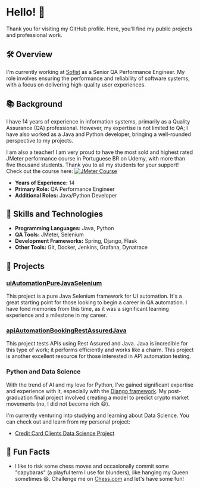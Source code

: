 # Hello! 👋

Thank you for visiting my GitHub profile. Here, you'll find my public projects and professional work.

## 🛠️ Overview

I'm currently working at [Sofist](https://sofist.com.br) as a Senior QA Performance Engineer. My role involves ensuring the performance and reliability of software systems, with a focus on delivering high-quality user experiences.

## 📚 Background

I have 14 years of experience in information systems, primarily as a Quality Assurance (QA) professional. However, my expertise is not limited to QA; I have also worked as a Java and Python developer, bringing a well-rounded perspective to my projects.

I am also a teacher! I am very proud to have the most sold and highest rated JMeter performance course in Portuguese BR on Udemy, with more than five thousand students. Thank you to all my students for your support! Check out the course here: 
[![JMeter Course](https://img.shields.io/badge/Udemy-JMeter_Course-orange?logo=udemy&logoColor=white)](https://www.udemy.com/course/testes-de-performance-com-jmeter-basico-ao-avancado/)

- **Years of Experience:** 14
- **Primary Role:** QA Performance Engineer
- **Additional Roles:** Java/Python Developer

## 🚀 Skills and Technologies

- **Programming Languages:** Java, Python
- **QA Tools:** JMeter, Selenium
- **Development Frameworks:** Spring, Django, Flask
- **Other Tools:** Git, Docker, Jenkins, Grafana, Dynatrace

## 🌟 Projects

### [uiAutomationPureJavaSelenium](https://github.com/ramondepieri/uiAutomationPureJavaSelenium)
This project is a pure Java Selenium framework for UI automation. It's a great starting point for those looking to begin a career in QA automation. I have fond memories from this time, as it was a significant learning experience and a milestone in my career.

### [apiAutomationBookingRestAssuredJava](https://github.com/ramondepieri/apiAutomationBookingRestAssuredJava)
This project tests APIs using Rest Assured and Java. Java is incredible for this type of work; it performs efficiently and works like a charm. This project is another excellent resource for those interested in API automation testing.

### Python and Data Science
With the trend of AI and my love for Python, I've gained significant expertise and experience with it, especially with the [Django framework](https://www.djangoproject.com/). My post-graduation final project involved creating a model to predict crypto market movements (no, I did not become rich 😄). 

I'm currently venturing into studying and learning about Data Science. You can check out and learn from my personal project:
- [Credit Card Clients Data Science Project](https://github.com/ramondepieri/datascienceprojects/blob/main/credit_card_clients/credit_card_clients.ipynb)

## 🎨 Fun Facts

- I like to risk some chess moves and occasionally commit some "capybaras" (a playful term I use for blunders), like hanging my Queen sometimes 😆. Challenge me on [Chess.com](https://www.chess.com/member/ramondepieri) and let's have some fun!
